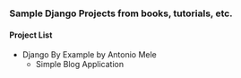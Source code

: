 ### Sample Django Projects from books, tutorials, etc.

#### Project List
* Django By Example by Antonio Mele
  * Simple Blog Application
